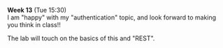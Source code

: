 **Week 13** (Tue 15:30)  
I am "happy" with my "authentication" topic, and look forward
to making you think in class!!

The lab will touch on the basics of this and "REST".


